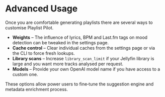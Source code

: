# Advanced Usage

Once you are comfortable generating playlists there are several ways to customise Playlist Pilot.

- **Weights** – The influence of lyrics, BPM and Last.fm tags on mood detection can be tweaked in the settings page.
- **Cache control** – Clear individual caches from the settings page or via the CLI to force fresh lookups.
- **Library scans** – Increase `library_scan_limit` if your Jellyfin library is large and you want more tracks analysed per request.
- **Models** – Provide your own OpenAI model name if you have access to a custom one.

These options allow power users to fine‑tune the suggestion engine and metadata enrichment process.

